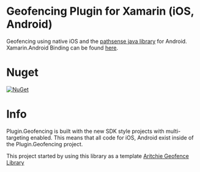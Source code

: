 # Geofencing Plugin for Xamarin (iOS, Android)
Geofencing using native iOS and the [pathsense java library](https://github.com/pathsense/pathsense-samples-android) for Android. 
Xamarin.Android Binding can be found [here](https://github.com/DevEddy/PathsenseAndroidSdkGeofencingXamarinBinding).

# Nuget
[![NuGet](https://img.shields.io/nuget/v/Plugin.Geofencing.Eddy.svg?maxAge=259200)](https://www.nuget.org/packages/Plugin.Geofencing.Eddy/)

# Info
Plugin.Geofencing is built with the new SDK style projects with multi-targeting enabled. This means that all code for iOS, Android exist inside of the Plugin.Geofencing project.

This project started by using this library as a template [Aritchie Geofence Library](https://github.com/aritchie/geofences)
